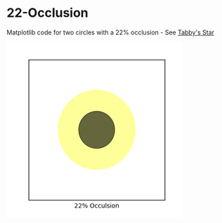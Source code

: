 # 22-Occlusion
Matplotlib code for two circles with a 22% occlusion - See [Tabby's Star](https://en.wikipedia.org/w/index.php?title=Tabby%27s_star)

<img src="https://github.com/timburgess/22-Occlusion/blob/master/kic8462852_occlude.png">
